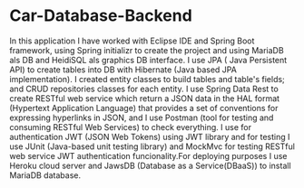 # Car-Database-Backend

In this application I have worked with Eclipse IDE and Spring Boot framework, using Spring initializr to create the project and using MariaDB als DB and HeidiSQL als graphics DB interface. I use JPA ( Java Persistent API) to create tables into DB with Hibernate (Java based JPA implementation). I created entity classes to build tables and table's fields; and CRUD repositories classes for each entity. I use Spring Data Rest to create RESTful web service which return a JSON data in the HAL format (Hypertext Application Language) that provides a set of conventions for expressing hyperlinks in JSON, and I use Postman (tool for testing and consuming RESTful Web Services) to check everything. I use for authentication JWT (JSON Web Tokens) using JWT library and for testing I use JUnit (Java-based unit testing library) and MockMvc for testing RESTful web service JWT authentication funcionality.For deploying purposes I use Heroku cloud server and JawsDB (Database as a Service(DBaaS)) to install MariaDB database.
